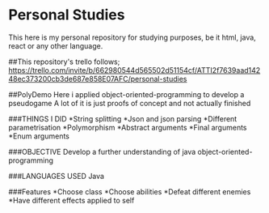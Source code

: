 # Personal Studies
This here is my personal repository for studying purposes, be it html, java, react or any other language.

##This repository's trello follows;
https://trello.com/invite/b/662980544d565502d51154cf/ATTI2f7639aad14248ec373200cb3de687e858E07AFC/personal-studies

##PolyDemo Here i applied object-oriented-programming to develop a pseudogame A lot of it is just proofs of concept and not actually finished

###THINGS I DID 
*String splitting 
*Json and json parsing 
*Different parametrisation 
*Polymorphism 
*Abstract arguments 
*Final arguments 
*Enum arguments

###OBJECTIVE Develop a further understanding of java object-oriented-programming

###LANGUAGES USED Java

###Features 
*Choose class 
*Choose abilities 
*Defeat different enemies 
*Have different effects applied to self
